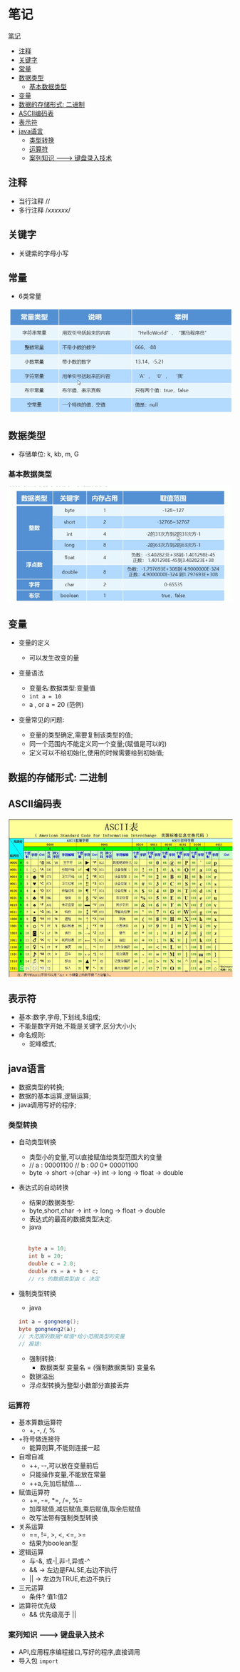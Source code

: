 # 笔记
[笔记](#笔记)
  - [注释](#注释)
  - [关键字](#关键字)
  - [常量](#常量)
  - [数据类型](#数据类型)
    - [基本数据类型](#基本数据类型)
  - [变量](#变量)
  - [数据的存储形式: 二进制](#数据的存储形式-二进制)
  - [ASCII编码表](#ascii编码表)
  - [表示符](#表示符)
  - [java语言](#java语言)
    - [类型转换](#类型转换)
    - [运算符](#运算符)
    - [案列知识 ---> 键盘录入技术](#案列知识-----键盘录入技术)

## 注释

* 当行注释 //
* 多行注释 /*xxxxxx*/

## 关键字

* 关键紫的字母小写

## 常量

* 6类常量

![常量](./常量.png)

## 数据类型

* 存储单位: k, kb, m, G

### 基本数据类型

![数据类型](./数据类型.png)

## 变量

* 变量的定义
  * 可以发生改变的量
* 变量语法
  * 变量名:数据类型:变量值
  * `int a = 10`
  * a , or a = 20 (范例)

* 变量常见的问题:
  * 变量的类型确定,需要复制该类型的值;
  * 同一个范围内不能定义同一个变量;(赋值是可以的)
  * 定义可以不给初始化,使用的时候需要给到初始值;

## 数据的存储形式: 二进制

## ASCII编码表

![ASCII](./ASCII.png)

## 表示符

* 基本:数字,字母,下划线,$组成;
* 不能是数字开始,不能是关键字,区分大小小;
* 命名规则:
  * 驼峰模式;

## java语言

* 数据类型的转换;
* 数据的基本运算,逻辑运算;
* java调用写好的程序;

### 类型转换

* 自动类型转换
  * 类型小的变量,可以直接赋值给类型范围大的变量
  * // a : 00001100
    // b : 0*0* 0* 00001100
  * byte -> short ->(char ->) int -> long -> float -> double

* 表达式的自动转换
  * 结果的数据类型:
  * byte,short,char -> int -> long -> float -> double
  * 表达式的最高的数据类型决定.
  * java

  ```java

     byte a = 10;
     int b = 20;
     double c = 2.0;
     double rs = a + b + c;
     // rs 的数据类型由 c 决定
     ```

* 强制类型转换
  * java

  ```java
  int a = gongneng();
  byte gongneng2(a);
  // 大范围的数据*赋值*给小范围类型的变量
  // 报错: 
  ```

  * 强制转换:
    * 数据类型 变量名 = (强制数据类型) 变量名
  * 数据溢出
  * 浮点型转换为整型小数部分直接丢弃

### 运算符

* 基本算数运算符
  * +, -, /, %
* +符号做连接符
  * 能算则算,不能则连接一起
* 自增自减
  * ++, --,可以放在变量前后
  * 只能操作变量,不能放在常量
  * ++a,先加后赋值....
* 赋值运算符
  * +=, -=, *=, /=, %=
  * 加厚赋值,减后赋值,乘后赋值,取余后赋值
  * 改写法带有强制类型转换
* 关系运算
  * ==, !=, >, <, <=, >=
  * 结果为boolean型
* 逻辑运算
  * 与-&, 或-|,非-!,异或-^
  * && -> 左边是FALSE,右边不执行
  * || -> 左边为TRUE,右边不执行
* 三元运算
  * 条件? 值1:值2
* 运算符优先级
  * && 优先级高于 ||

### 案列知识 ---> 键盘录入技术

* API,应用程序编程接口,写好的程序,直接调用
* 导入包 ```import```
